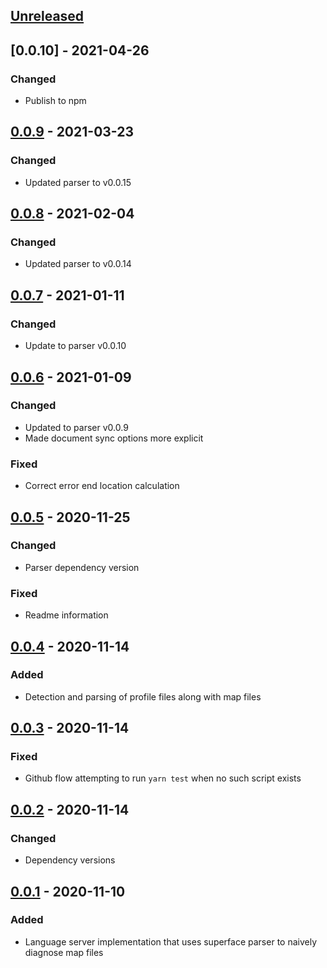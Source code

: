 ## [Unreleased]

## [0.0.10] - 2021-04-26

### Changed
* Publish to npm

## [0.0.9] - 2021-03-23

### Changed
* Updated parser to v0.0.15

## [0.0.8] - 2021-02-04

### Changed
* Updated parser to v0.0.14

## [0.0.7] - 2021-01-11

### Changed
* Update to parser v0.0.10

## [0.0.6] - 2021-01-09

### Changed
* Updated to parser v0.0.9
* Made document sync options more explicit

### Fixed
* Correct error end location calculation

## [0.0.5] - 2020-11-25

### Changed
* Parser dependency version

### Fixed
* Readme information

## [0.0.4] - 2020-11-14

### Added
* Detection and parsing of profile files along with map files

## [0.0.3] - 2020-11-14

### Fixed
* Github flow attempting to run `yarn test` when no such script exists

## [0.0.2] - 2020-11-14

### Changed
* Dependency versions

## [0.0.1] - 2020-11-10

### Added
* Language server implementation that uses superface parser to naively diagnose map files

[Unreleased]: https://github.com/superfaceai/language-server/compare/v0.0.10...HEAD
[0.0.9]: https://github.com/superfaceai/language-server/compare/v0.0.9...v0.0.10
[0.0.9]: https://github.com/superfaceai/language-server/compare/v0.0.8...v0.0.9
[0.0.8]: https://github.com/superfaceai/language-server/compare/v0.0.7...v0.0.8
[0.0.7]: https://github.com/superfaceai/language-server/compare/v0.0.6...v0.0.7
[0.0.6]: https://github.com/superfaceai/language-server/compare/v0.0.5...v0.0.6
[0.0.5]: https://github.com/superfaceai/language-server/compare/v0.0.4...v0.0.5
[0.0.4]: https://github.com/superfaceai/language-server/compare/v0.0.3...v0.0.4
[0.0.3]: https://github.com/superfaceai/language-server/compare/v0.0.2...v0.0.3
[0.0.2]: https://github.com/superfaceai/language-server/compare/v0.0.1...v0.0.2
[0.0.1]: https://github.com/superfaceai/language-server/releases/tag/v0.0.1
